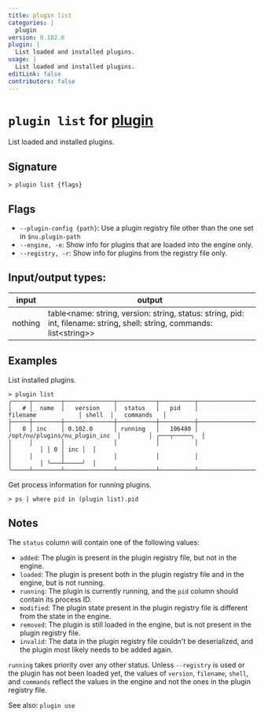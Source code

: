 ```yaml
---
title: plugin list
categories: |
  plugin
version: 0.102.0
plugin: |
  List loaded and installed plugins.
usage: |
  List loaded and installed plugins.
editLink: false
contributors: false
---
```

<!-- This file is automatically generated. Please edit the command in https://github.com/nushell/nushell instead. -->

# `plugin list` for [plugin](/commands/categories/plugin.md)

<div class='command-title'>List loaded and installed plugins.</div>

## Signature

```> plugin list {flags} ```

## Flags

 -  `--plugin-config {path}`: Use a plugin registry file other than the one set in `$nu.plugin-path`
 -  `--engine, -e`: Show info for plugins that are loaded into the engine only.
 -  `--registry, -r`: Show info for plugins from the registry file only.


## Input/output types:

| input   | output                                                                                                                  |
| ------- | ----------------------------------------------------------------------------------------------------------------------- |
| nothing | table\<name: string, version: string, status: string, pid: int, filename: string, shell: string, commands: list\<string\>\> |

## Examples

List installed plugins.
```nu
> plugin list
╭─────┬────────┬──────────────┬───────────┬──────────┬────────────────────────────────┬────────┬──────────────╮
│   # │  name  │   version    │  status   │   pid    │            filename            │ shell  │   commands   │
├─────┼────────┼──────────────┼───────────┼──────────┼────────────────────────────────┼────────┼──────────────┤
│   0 │ inc    │ 0.102.0      │ running   │   106480 │ /opt/nu/plugins/nu_plugin_inc  │        │ ╭───┬─────╮  │
│     │        │              │           │          │                                │        │ │ 0 │ inc │  │
│     │        │              │           │          │                                │        │ ╰───┴─────╯  │
╰─────┴────────┴──────────────┴───────────┴──────────┴────────────────────────────────┴────────┴──────────────╯

```

Get process information for running plugins.
```nu
> ps | where pid in (plugin list).pid

```

## Notes
The `status` column will contain one of the following values:

- `added`:    The plugin is present in the plugin registry file, but not in
              the engine.
- `loaded`:   The plugin is present both in the plugin registry file and in
              the engine, but is not running.
- `running`:  The plugin is currently running, and the `pid` column should
              contain its process ID.
- `modified`: The plugin state present in the plugin registry file is different
              from the state in the engine.
- `removed`:  The plugin is still loaded in the engine, but is not present in
              the plugin registry file.
- `invalid`:  The data in the plugin registry file couldn't be deserialized,
              and the plugin most likely needs to be added again.

`running` takes priority over any other status. Unless `--registry` is used
or the plugin has not been loaded yet, the values of `version`, `filename`,
`shell`, and `commands` reflect the values in the engine and not the ones in
the plugin registry file.

See also: `plugin use`
